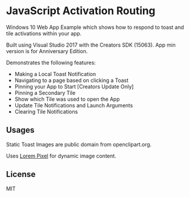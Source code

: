 JavaScript Activation Routing
=============================
Windows 10 Web App Example which shows how to respond to toast and tile activations within your app.

Built using Visual Studio 2017 with the Creators SDK (15063).  App min version is for Anniversary Edition.

Demonstrates the following features:

 - Making a Local Toast Notification
 - Navigating to a page based on clicking a Toast
 - Pinning your App to Start [Creators Update Only]
 - Pinning a Secondary Tile
 - Show which Tile was used to open the App
 - Update Tile Notifications and Launch Arguments
 - Clearing Tile Notifications

Usages
------

Static Toast Images are public domain from openclipart.org.

Uses [Lorem Pixel](http://lorempixel.com/) for dynamic image content.

License
-------
MIT
